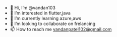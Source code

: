 - 👋 Hi, I’m @vandan103
- 👀 I’m interested in flutter,java
- 🌱 I’m currently learning azure,aws
- 💞️ I’m looking to collaborate on frelancing
- 📫 How to reach me vandanpatel102@gmail.com

<!---
vandan103/vandan103 is a ✨ special ✨ repository because its `README.md` (this file) appears on your GitHub profile.
You can click the Preview link to take a look at your changes.
--->
